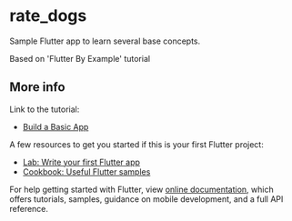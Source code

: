 # rate_dogs

Sample Flutter app to learn several base concepts.

Based on 'Flutter By Example' tutorial

## More info

Link to the tutorial:
- [Build a Basic App](https://flutterbyexample.com/basic-dogs-app-setup)

A few resources to get you started if this is your first Flutter project:

- [Lab: Write your first Flutter app](https://flutter.io/docs/get-started/codelab)
- [Cookbook: Useful Flutter samples](https://flutter.io/docs/cookbook)

For help getting started with Flutter, view [online documentation](https://flutter.io/docs), which offers tutorials, 
samples, guidance on mobile development, and a full API reference.
